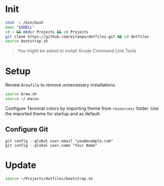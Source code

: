 # Init

```bash
chsh -s /bin/bash
exec "$SHELL"
cd ~ && mkdir Projects && cd Projects
git clone https://github.com/eitanpo/dotfiles.git && cd dotfiles
source bootstrap.sh
```

> You might be asked to install Xcode Command Line Tools

# Setup

Review `Brewfile` to remove unnecessary installations.

```bash
source brew.sh
source ~/.macos
```

Configure Terminal colors by importing theme from `resources/` folder.
Use the imported theme for startup and as default. 

## Configure Git

```
git config --global user.email "you@example.com"
git config --global user.name "Your Name"
```

# Update

```bash
source ~/Projects/dotfiles/bootstrap.sh
```

